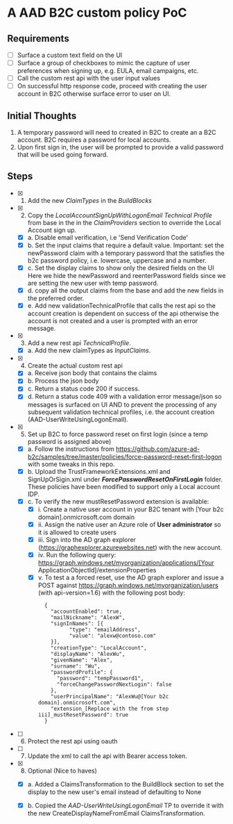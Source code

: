 # A AAD B2C custom policy PoC

## Requirements
- [ ] Surface a custom text field on the UI 
- [ ] Surface a group of checkboxes to mimic the capture of user preferences when signing up, e.g. EULA, email campaigns, etc.
- [ ] Call the custom rest api with the user input values 
- [ ] On successful http response code, proceed with creating the user account in B2C otherwise surface error to user on UI.
## Initial Thoughts
1. A temporary password will need to created in B2C to create an a B2C account.  B2C requires a password for local accounts.  
2. Upon first sign in, the user will be prompted to provide a valid password that will be used going forward.
   
## Steps
- [x] 1. Add the new *ClaimTypes* in the *BuildBlocks*
- [x] 2. Copy the *LocalAccountSignUpWithLogonEmail Technical Profile* from base in the in the *ClaimProviders* section to override the Local Account sign up.
  - [x] a. Disable email verification, i.e 'Send Verification Code' 
  - [x] b. Set the input claims that require a default value.  Important: set the newPassword claim with a temporary password that the satisfies the b2c password policy, i.e. lowercase, uppercase and a number.
  - [x] c. Set the display claims to show only the desired fields on the UI  Here we hide the newPassword and reenterPassword fields since we are setting the new user with temp password.
  - [x] d. copy all the output claims from the base and add the new fields in the preferred order.
  - [x] e. Add new validationTechnicalProfile that calls the rest api so the account creation is dependent on success of the api otherwise the account is not created and a user is prompted with an error message. 
- [x] 3. Add a new rest api *TechnicalProfile*.
  - [x] a. Add the new claimTypes as *InputClaims*.
- [x] 4. Create the actual custom rest api
  - [x] a. Receive json body that contains the claims
  - [x] b. Process the json body 
  - [x] c. Return a status code 200 if success.
  - [x] d. Return a status code 409 with a validation error message/json so messages is surfaced on UI AND to prevent the processing of any subsequent validation technical profiles, i.e. the account creation (AAD-UserWriteUsingLogonEmail). 
- [x] 5. Set up B2C to force password reset on first login (since a temp password is assigned above)
  - [x] a. Follow the instructions from https://github.com/azure-ad-b2c/samples/tree/master/policies/force-password-reset-first-logon with some tweaks in this repo.
  - [x] b. Upload the TrustFrameworkExtensions.xml and SignUpOrSigin.xml under ***ForcePasswordResetOnFirstLogin*** folder.  These policies have been modified to support only a Local account IDP.
  - [x] c. To verify the new mustResetPassword extension is available:
    - [x] i. Create a native user account in your B2C tenant with [Your b2c domain].onmicrosoft.com domain
    - [x] ii. Assign the native user an Azure role of **User administrator** so it is allowed to create users 
    - [x] iii. Sign into the AD graph explorer (https://graphexplorer.azurewebsites.net) with the new account.
    - [x] iv. Run the following query: https://graph.windows.net/myorganization/applications/[Your ApplicationObjectId]/extensionProperties
    - [x] v. To test a a forced reset, use the AD graph explorer and issue a POST against https://graph.windows.net/myorganization/users (with api-version=1.6) with the following post body:
        ```
          {
            "accountEnabled": true,
            "mailNickname": "AlexW",
            "signInNames": [{
                  "type": "emailAddress",
                  "value": "alexw@contoso.com"
            }],
            "creationType": "LocalAccount",
            "displayName": "AlexWu",
            "givenName": "Alex",
            "surname": "Wu",  
            "passwordProfile": {
              "password": "tempPassword1",
              "forceChangePasswordNextLogin": false
            },
            "userPrincipalName": "AlexWu@[Your b2c domain].onmicrosoft.com",
            "extension_[Replace with the from step iii]_mustResetPassword": true
          }
        ```  
- [ ] 6. Protect the rest api using oauth
- [ ] 7. Update the xml to call the api with Bearer access token.
- [x] 8. Optional (Nice to haves)
  - [x] a. Added a ClaimsTransformation to the BuildBlock section to set the display to the new user's email instead of defaulting to None
  - [x] b. Copied the *AAD-UserWriteUsingLogonEmail* TP to override it with the new CreateDisplayNameFromEmail ClaimsTransformation.
         